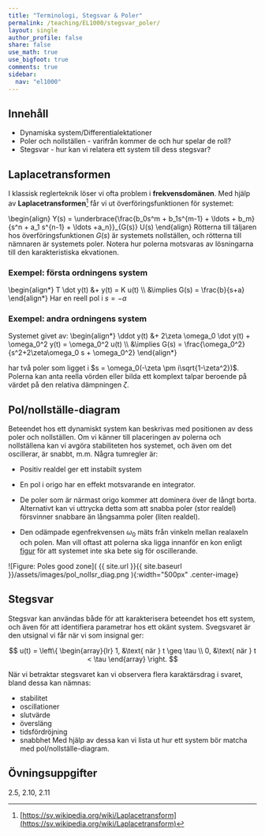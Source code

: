 ```yaml
---
title: "Terminologi, Stegsvar & Poler"
permalink: /teaching/EL1000/stegsvar_poler/
layout: single
author_profile: false
share: false
use_math: true
use_bigfoot: true
comments: true
sidebar:
  nav: "el1000"
---
```


## Innehåll

* Dynamiska system/Differentialektationer
* Poler och nollställen - varifrån kommer de och hur spelar de roll?
* Stegsvar - hur kan vi relatera ett system till dess stegsvar?

## Laplacetransformen
I klassisk reglerteknik löser vi ofta problem i __frekvensdomänen__. Med hjälp av __Laplacetransformen__[^1] får vi ut överföringsfunktionen för systemet:



\begin{align}
Y(s) = \underbrace{\frac{b_0s^m + b_1s^{m-1} + \ldots + b_m}{s^n + a_1 s^{n-1} + \ldots +a_n}}_{G(s)} U(s)
\end{align}
Rötterna till täljaren hos överföringsfunktionen $G(s)$ är systemets nollställen, och rötterna till nämnaren är systemets poler. Notera hur polerna motsvaras av lösningarna till den karakteristiska ekvationen.


### Exempel: första ordningens system
\begin{align\*}
T \dot y(t) &+  y(t) = K u(t) \\\\ &\implies G(s) = \frac{b}{s+a}
\end{align\*}
Har en reell pol i $s=-a$


### Exempel: andra ordningens system
Systemet givet av: 
\begin{align\*}
\ddot y(t) &+ 2\zeta \omega_0 \dot y(t)  + \omega_0^2 y(t) = \omega_0^2 u(t)  \\\\ &\implies G(s) = \frac{\omega_0^2}{s^2+2\zeta\omega_0 s + \omega_0^2}
\end{align\*}

har två poler som ligget i $s = \omega_0(-\zeta \pm i\sqrt{1-\zeta^2})$. Polerna kan anta reella vörden eller bilda ett komplext talpar beroende på värdet på den relativa dämpningen $\zeta$. 


## Pol/nollställe-diagram
Beteendet hos ett dynamiskt system kan beskrivas med positionen av dess poler och nollställen. Om vi känner till placeringen av polerna och nollställena kan vi avgöra stabiliteten hos systemet, och även om det oscillerar, är snabbt, m.m. Några tumregler är:
* Positiv realdel ger ett instabilt system
* En pol i origo har en effekt motsvarande en integrator. 

* De poler som är närmast origo kommer att dominera över de långt borta. Alternativt kan vi uttrycka detta som att snabba poler (stor realdel)  försvinner snabbare än långsamma poler (liten  realdel). 
* Den odämpade egenfrekvensen $\omega_0$ mäts från vinkeln mellan realaxeln och polen. Man vill oftast att polerna ska ligga innanför en kon enligt [figur](#poles) för att systemet inte ska bete sig för oscillerande.



<a name="poles_figure"></a>
![Figure: Poles good zone]( {{ site.url }}{{ site.baseurl }}/assets/images/pol_nollsr_diag.png ){:width="500px" .center-image}



## Stegsvar
Stegsvar kan användas både för att karakterisera beteendet hos ett system, och även för att identifiera parametrar hos ett okänt system. Svegsvaret är den utsignal vi får när vi som insignal ger:

$$
u(t) = \left\{ 
\begin{array}{lr}
1,  &\text{ när } t \geq \tau  \\
0,  &\text{ när } t < \tau 
\end{array}
\right.
$$

När vi betraktar stegsvaret kan vi observera flera karaktärsdrag i svaret, bland dessa kan nämnas:
* stabilitet
* oscillationer 
* slutvärde
* översläng 
* tidsfördröjning
* snabbhet
Med hjälp av dessa kan vi lista ut hur ett system bör matcha med pol/nollställe-diagram.

## Övningsuppgifter
2.5, 2.10, 2.11



[^1]: [https://sv.wikipedia.org/wiki/Laplacetransform](https://sv.wikipedia.org/wiki/Laplacetransform)
